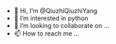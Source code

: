 - 👋 Hi, I’m @QiuzhiQiuzhiYang
- 👀 I’m interested in python
- 💞️ I’m looking to collaborate on ...
- 📫 How to reach me ...

<!---
QiuzhiQiuzhiYang/QiuzhiQiuzhiYang is a ✨ special ✨ repository because its `README.md` (this file) appears on your GitHub profile.
You can click the Preview link to take a look at your changes.
--->
